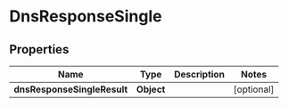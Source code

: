# DnsResponseSingle

## Properties
Name | Type | Description | Notes
------------ | ------------- | ------------- | -------------
**dnsResponseSingleResult** | **Object** |  |  [optional]
